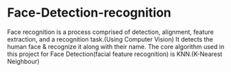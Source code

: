 # Face-Detection-recognition
Face recognition is a process comprised of detection, alignment, feature extraction, and a recognition task.(Using Computer Vision) It detects the human face &amp; recognize it along with their name. The core algorithm used in this project for Face Detection(facial feature recognition) is KNN.(K-Nearest Neighbour)
